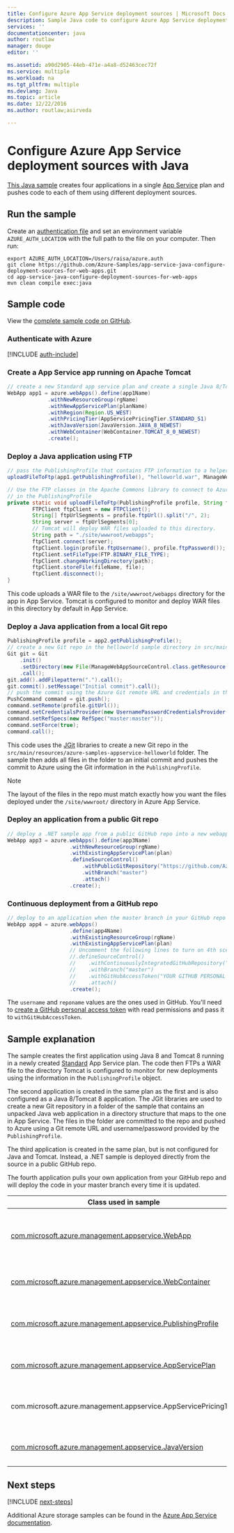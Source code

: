 ```yaml
---
title: Configure Azure App Service deployment sources | Microsoft Docs
description: Sample Java code to configure Azure App Service deployment using FTP, Git, or continuous deployment
services: ''
documentationcenter: java
author: routlaw
manager: douge
editor: ''

ms.assetid: a90d2905-44eb-471e-a4a8-d52463cec72f
ms.service: multiple
ms.workload: na
ms.tgt_pltfrm: multiple
ms.devlang: Java
ms.topic: article
ms.date: 12/22/2016
ms.author: routlaw;asirveda

---
```


# Configure Azure App Service deployment sources with Java

[This Java sample](https://github.com/Azure-Samples/compute-java-create-virtual-machines-across-regions-in-parallel) creates four applications in a single [App Service](https://docs.microsoft.com/en-us/azure/app-service/) plan and pushes code to each of them using different deployment sources.

## Run the sample

Create an [authentication file](https://github.com/Azure/azure-sdk-for-java/blob/master/AUTH.md) and set an environment variable `AZURE_AUTH_LOCATION` with the full path to the file on your computer. Then run:

```
export AZURE_AUTH_LOCATION=/Users/raisa/azure.auth
git clone https://github.com/Azure-Samples/app-service-java-configure-deployment-sources-for-web-apps.git
cd app-service-java-configure-deployment-sources-for-web-apps
mvn clean compile exec:java
```

## Sample code

View the [complete sample code on GitHub](https://github.com/Azure-Samples/app-service-java-configure-deployment-sources-for-web-apps/blob/master/src/main/java/com/microsoft/azure/management/appservice/samples/ManageWebAppSourceControl.java).

### Authenticate with Azure

[!INCLUDE [auth-include](_shared/auth-include.md)]

### Create a App Service app running on Apache Tomcat

```java
// create a new Standard app service plan and create a single Java 8/Tomcat 8 app in it
WebApp app1 = azure.webApps().define(app1Name)
             .withNewResourceGroup(rgName)
             .withNewAppServicePlan(planName)
             .withRegion(Region.US_WEST)
             .withPricingTier(AppServicePricingTier.STANDARD_S1)
             .withJavaVersion(JavaVersion.JAVA_8_NEWEST)
             .withWebContainer(WebContainer.TOMCAT_8_0_NEWEST)
             .create();
```

### Deploy a Java application using FTP
```java
// pass the PublishingProfile that contains FTP information to a helper method 
uploadFileToFtp(app1.getPublishingProfile(), "helloworld.war", ManageWebAppSourceControl.class.getResourceAsStream("/helloworld.war"));

// Use the FTP classes in the Apache Commons library to connect to Azure using the information
// in the PublishingProfile
private static void uploadFileToFtp(PublishingProfile profile, String fileName, InputStream file) throws Exception {
        FTPClient ftpClient = new FTPClient();
        String[] ftpUrlSegments = profile.ftpUrl().split("/", 2);
        String server = ftpUrlSegments[0];
        // Tomcat will deploy WAR files uploaded to this directory.
        String path = "./site/wwwroot/webapps"; 
        ftpClient.connect(server);
        ftpClient.login(profile.ftpUsername(), profile.ftpPassword());
        ftpClient.setFileType(FTP.BINARY_FILE_TYPE);
        ftpClient.changeWorkingDirectory(path);
        ftpClient.storeFile(fileName, file);
        ftpClient.disconnect();
}
```

This code uploads a WAR file to the `/site/wwwroot/webapps` directory for the app in App Service. Tomcat is configured to monitor and
deploy WAR files in this directory by default in App Service.

### Deploy a Java application from a local Git repo

```java
PublishingProfile profile = app2.getPublishingProfile();
// create a new Git repo in the helloworld sample directory in src/main/resources and add all files into a new commit
Git git = Git
    .init()
    .setDirectory(new File(ManageWebAppSourceControl.class.getResource("/azure-samples-appservice-helloworld/").getPath()))
    .call();
git.add().addFilepattern(".").call();
git.commit().setMessage("Initial commit").call();
// push the commit using the Azure Git remote URL and credentials in the publishing profile
PushCommand command = git.push();
command.setRemote(profile.gitUrl()); 
command.setCredentialsProvider(new UsernamePasswordCredentialsProvider(profile.gitUsername(), profile.gitPassword()));
command.setRefSpecs(new RefSpec("master:master")); 
command.setForce(true);
command.call();
```      

This code uses the [JGit](https://eclipse.org/jgit/) libraries to create a new Git repo in the `src/main/resources/azure-samples-appservice-helloworld` folder. The sample then adds all files in the folder to an initial commit and pushes the commit to Azure using the Git information in the `PublishingProfile`. 

>[!NOTE]
> The layout of the files in the repo must match exactly how you want the files deployed under the `/site/wwwroot/` directory in Azure App Service.

### Deploy an application from a public Git repo

```java
// deploy a .NET sample app from a public GitHub repo into a new webapp
WebApp app3 = azure.webApps().define(app3Name)
                    .withNewResourceGroup(rgName)
                    .withExistingAppServicePlan(plan)
                    .defineSourceControl()
                        .withPublicGitRepository("https://github.com/Azure-Samples/app-service-web-dotnet-get-started")
                        .withBranch("master")
                        .attach()
                    .create();
 ```

### Continuous deployment from a GitHub repo

```java
// deploy to an application when the master branch in your GitHub repo is updated
WebApp app4 = azure.webApps()
                    .define(app4Name)
                    .withExistingResourceGroup(rgName)
                    .withExistingAppServicePlan(plan)
                    // Uncomment the following lines to turn on 4th scenario
                    //.defineSourceControl()
                    //    .withContinuouslyIntegratedGitHubRepository("username", "reponame")
                    //    .withBranch("master")
                    //    .withGitHubAccessToken("YOUR GITHUB PERSONAL TOKEN")
                    //    .attach()
                    .create();
```  

The `username` and `reponame` values are the ones used in GitHub. You'll need to [create a GitHub personal access token](https://help.github.com/articles/creating-a-personal-access-token-for-the-command-line/) with read permissions and pass it to `withGitHubAccessToken`. 


## Sample explanation

The sample creates the first application using Java 8 and Tomcat 8 running in a newly created [Standard](https://docs.microsoft.com/en-us/azure/app-service/azure-web-sites-web-hosting-plans-in-depth-overview) App Service plan. The code then FTPs a WAR file to the directory Tomcat is configured to monitor for new deployments using the information in the `PublishingProfile` object.

The second application is created in the same plan as the first and is also configured as a Java 8/Tomcat 8 application. The JGit libraries are used to create a new Git repository in a folder of the sample that contains an unpacked Java web application in a directory structure that maps to the one in App Service. The files in the folder are committed to the repo and pushed to Azure using a Git remote URL and username/password provided by the `PublishingProfile`.

The third application is created in the same plan, but is not configured for Java and Tomcat. Instead, a .NET sample is deployed directly from the source in a public GitHub repo.

The fourth application pulls your own application from your GitHub repo and will deploy the code in your master branch every time it is updated. 

| Class used in sample | Notes
|-------|-------|
| [com.microsoft.azure.management.appservice.WebApp](https://docs.microsoft.com/en-us/java/api/com.microsoft.azure.management.appservice._web_app) | Created from the `azure.webApps().define()....create()` fluent chain. Creates a App Service web app and any resources needed for the app. Can be queried for properties and the state of the application can be changed through methods like `restart()`.
| [com.microsoft.azure.management.appservice.WebContainer](https://docs.microsoft.com/en-us/java/api/com.microsoft.azure.management.appservice._web_container) | Class with static public fields used as paramters to `withWebContainer()` when defining a WebApp running a Java webcontainer. Has choices for both Jetty and Tomcat versions.
| [com.microsoft.azure.management.appservice.PublishingProfile](https://docs.microsoft.com/en-us/java/api/com.microsoft.azure.management.appservice._publishing_profile) | Obtained through a WebApp object using the `getPublishingProfile()` method. Contains FTP and Git deployment information, including deployment username and password (which is separate from Azure account or service principal credentials).
| [com.microsoft.azure.management.appservice.AppServicePlan](https://docs.microsoft.com/en-us/java/api/com.microsoft.azure.management.appservice._app_service_plan) | Returned by `azure.appServices().appServicePlans().getbyGroup()`. Methods are availble to check the capacity, tier, and number of web apps running in the plan.
| com.microsoft.azure.management.appservice.AppServicePricingTier | Class with static public fields representing App Service tiers. Used to define a plan tier in-line during app creation with `withPricingTier()` or directly when defining a plan via `azure.appServices().appServicePlans().define()`
| [com.microsoft.azure.management.appservice.JavaVersion](https://docs.microsoft.com/en-us/java/api/com.microsoft.azure.management.appservice._java_version) | Class with static public fields representing Java versions supported by App Service. Used with `withJavaVersion()` during the `define()...create()` chain when creating a new webapp.

## Next steps

[!INCLUDE [next-steps](_shared/next-steps.md)]

Additional Azure storage samples can be found in the [Azure App Service documentation](https://docs.microsoft.com/en-us/azure/app-service/).